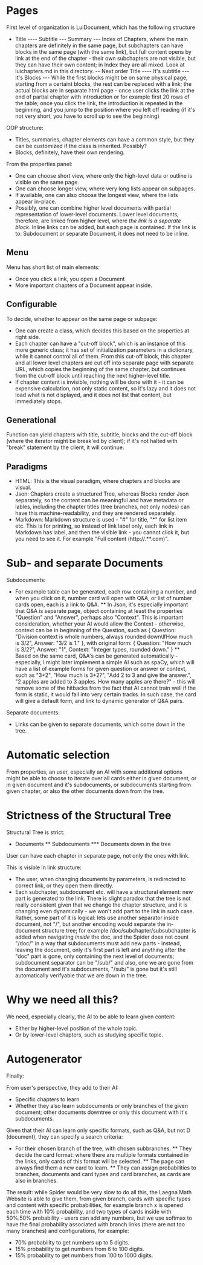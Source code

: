 # Pages

First level of organization is LuiDocument, which has the following structure
- Title
---- Subtitle
--- Summary
--- Index of Chapters, where the main chapters are definitely in the same page, but subchapters can have blocks in the same page (with the same link), but full content opens by link at the end of the chapter - their own subchapters are not visible, but they can have their own content; in Index they are all mixed. Look at luichapters.md in this directory.
-- Next order Title
---- It's subtitle
--- It's Blocks
--- While the first blocks might be on same physical page, starting from a certaint blocks, the rest can be replaced with a link; the actual blocks are in separate html page - once user clicks the link at the end of partial chapter with introduction or for example first 20 rows of the table; once you click the link, the introduction is repeated in the beginning, and you jump to the position where you left off reading (if it's not very short, you have to scroll up to see the beginning)

OOP structure:
* Titles, summaries, chapter elements can have a common style, but they can be customized if the class is inherited. Possibly?
* Blocks, definitely, have their own rendering.

From the properties panel:
* One can choose short view, where only the high-level data or outline is visible on the same page.
* One can choose longer view, where very long lists appear on subpages.
* If available, one can also choose the longest view, where the lists appear in-place.
* Possibly, one can combine higher level documents with partial representation of lower-level documents. Lower level documents, therefore, are linked from higher level, where *the link is a separate block*. Inline links can be added, but each page is contained. If the link is to: Subdocument or separate Document, it does not need to be inline.

## Menu

Menu has short list of main elements:
* Once you click a link, you open a Document
* More important chapters of a Document appear inside.

## Configurable

To decide, whether to appear on the same page or subpage:
* One can create a class, which decides this based on the properties at right side.
* Each chapter can have a "cut-off block", which is an instance of this more generic class; it has set of initialization parameters in a dictionary, while it cannot control all of them. From this cut-off block, this chapter and all lower level chapters are cut off into separate page with separate URL, which copies the beginning of the same chapter, but continues from the cut-off block until reaching the next higher-level title.
* If chapter content is invisible, nothing will be done with it - it can be expensive calculation, not only static content, so it's lazy and it does not load what is not displayed, and it does not list that content, but immediately stops.

## Generational

Function can yield chapters with title, subtitle, blocks and the cut-off block (where the iterator might be break'ed by client); if it's not halted with "break" statement by the client, it will continue.

## Paradigms

* HTML: This is the visual paradigm, where chapters and blocks are visual.
* Json: Chapters create a structured Tree, whereas Blocks render Json separately, so the content can be meaningful and have metadata or lables, including the chapter titles (tree branches, not only nodes) can have this machine-readability, and they are rendered separately.
* Markdown: Markdown structure is used - "#" for title, "*" for list item etc. This is for printing, so instead of link label only, each link in Markdown has label, and then the visible link - you cannot click it, but you need to see it. For example "Full content (http://.**.com)".

# Sub- and separate Documents

Subdocuments:
* For example table can be generated, each row containing a number, and when you click on it, number card will open with Q&A, or list of number cards open, each is a link to Q&A.
** In Json, it's especially important that Q&A is separate page, object containing at least the properties "Question" and "Answer", perhaps also "Context". This is important consideration, whether your AI would allow the Context - otherwise, context can be in beginning of the Question, such as { Question: "Division context is whole numbers, always rounded down\\lfHow much is 3/2", Answer: "3/2 is 1." }, with original form: { Question: "How much is 3/2?", Answer: "1", Context: "Integer types, rounded down." }
** Based on the same card, Q&A's can be generated automatically - especially, I might later implement a simple AI such as spaCy, which will have a list of example forms for given question or answer or context, such as "3+2", "How much is 3+2?", "Add 2 to 3 and give the answer.", "2 apples are added to 3 apples. How many apples are there?" - this will remove some of the hitbacks from the fact that AI cannot train well if the form is static, it would fall into very certain tracks. In such case, the card will give a default form, and link to dynamic generator of Q&A pairs.

Separate documents:
* Links can be given to separate documents, which come down in the tree.

# Automatic selection

From properties, an user, especially an AI with some additional options might be able to choose to iterate over all cards either in given document, or in given document and it's subdocuments, or subdocuments starting from given chapter, or also the other documents down from the tree.

# Strictness of the Structural Tree

Structural Tree is strict:
* Documents
** Subdocuments
*** Documents down in the tree

User can have each chapter in separate page, not only the ones with link.

This is visible in link structure:
* The user, when changing documents by parameters, is redirected to correct link, or they open them directly.
* Each subchapter, subdocument etc. will have a structural element: new part is generated to the link. There is slight paradox that the tree is not really consistent given that we change the chapter structure, and it is changing even dynamically - we won't add part to the link in such case. Rather, some part of it is logical: lets use another separator inside document, not "/", but another encoding would separate the in-document structure tree; for example /doc/subchapter/subsubchapter is added when navigating *inside* the doc, and the Spider does not count "/doc/" in a way that subdocuments must add new parts - instead, leaving the document, only it's first part is left and anything after the "doc" part is gone, only containing the next level of documents; subdocument separator can be "/sub/" and also, one we are gone from the document and it's subdocuments, "/sub/" is gone but it's still automatically verifyable that we are down in the tree.

# Why we need all this?

We need, especially clearly, the AI to be able to learn given content:
* Either by higher-level position of the whole topic.
* Or by lower-level chapters, such as studying specific topic.

# Autogenerator

Finally:

From user's perspective, they add to their AI:
* Specific chapters to learn
* Whether they also learn subdocuments or only branches of the given document; other documents downtree or only this document with it's subdocuments.

Given that their AI can learn only specific formats, such as Q&A, but not D (document), they can specify a search criteria:
* For their chosen branch of the tree, with chosen subbranches:
** They decide the card format: where there are multiple formats contained in the links, only cards of this format will be selected.
** The page can always find them a new card to learn.
** They can assign probabilities to branches, documents and card types and card branches, as cards are also in branches.

The result: while Spider would be very slow to do all this, the Laegna Math Website is able to give them, from given branch, cards with specific types and content with specific probabilities, for example branch x is opened each time with 10% probability, and two types of cards inside with 50%:50% probability - users can add any numbers, but we use softmax to have the final probability associated with branch links (there are not too many branches) and configurations, for example:
* 70% probability to get numbers up to 5 digits.
* 15% probability to get numbers from 6 to 100 digits.
* 15% probability to get numbers from 100 to 1000 digits.
